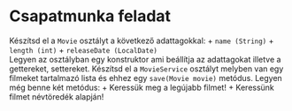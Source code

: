 # Csapatmunka feladat

Készítsd el a `Movie` osztályt a következő
adattagokkal: + `name (String)` + `length (int)` + `releaseDate (LocalDate)`  
Legyen az osztályban egy konstruktor ami beállítja az adattagokat illetve a gettereket,
settereket. Készítsd el a `MovieService` osztályt melyben van egy filmeket tartalmazó
lista és ehhez egy `save(Movie movie)` metódus. Legyen még benne két metódus: + Keressük
meg a legújabb filmet! + Keressünk filmet névtöredék alapján!